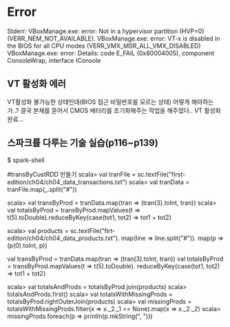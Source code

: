 # Error

Stderr: VBoxManage.exe: error: Not in a hypervisor partition (HVP=0) (VERR_NEM_NOT_AVAILABLE).
VBoxManage.exe: error: VT-x is disabled in the BIOS for all CPU modes (VERR_VMX_MSR_ALL_VMX_DISABLED)
VBoxManage.exe: error: Details: code E_FAIL (0x80004005), component ConsoleWrap, interface IConsole

## VT 활성화 에러
VT활성화 불가능한 상태인데(BIOS 접근 비밀번호를 모르는 상태) 어떻게 해야하는가..?
결국 본체를 뜯어서 CMOS 배터리를 초기화해주는 작업을 해주었다.. 
VT 활성화 완료...

## 스파크를 다루는 기술 실습(p116~p139)
$ spark-shell

#transByCustRDD 만들기
scala> val tranFile = sc.textFile("first-edition/ch04/ch04_data_transactions.txt")
scala> val tranData = tranFile.map(_.split("#"))

scala> val transByProd = tranData.map(tran => (tran(3).toInt, tran))
scala> val totalsByProd = transByProd.mapValues(t => t(5).toDouble).reduceByKey{case(tot1, tot2) => tot1 + tot2}

scala> val products = sc.textFile("firt-edition/ch04/ch04_data_products.txt").
    map(line => line.split("#")).
    map(p => (p(0).toInt, p))
    
val transByProd = tranData.map(tran => (tran(3).toInt, tran))
val totalsByProd = transByProd.mapValues(t => t(5).toDouble).
   reduceByKey{case(tot1, tot2) => tot1 + tot2}
    
scala> val totalsAndProds = totalsByProd.join(products)
scala> totalsAndProds.first()
scala> val totalsWithMissingProds = totalsByProd.rightOuterJoin(products)
scala> val missingProds = totalsWithMissingProds.filter(x => x._2._1 == None).map(x => x._2._2)
scala> missingProds.foreach(p => println(p.mkString(", ")))